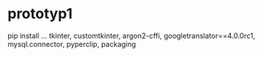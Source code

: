 # prototyp1
pip install ...
tkinter, customtkinter, argon2-cffi, googletranslator==4.0.0rc1, mysql.connector, pyperclip, packaging
